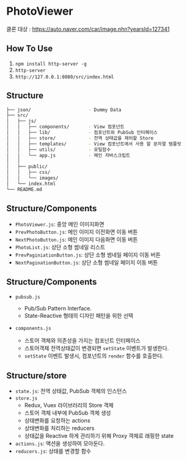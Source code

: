 # PhotoViewer
클론 대상 : https://auto.naver.com/car/image.nhn?yearsId=127341

## How To Use

1. `npm install http-server -g` 
2. `http-server`
3. `http://127.0.0.1:8080/src/index.html`


## Structure
```bash
├── json/                     - Dummy Data
├── src/
│   ├── js/
│   │   ├── components/       - View 컴포넌트
│   │   ├── lib/              - 컴포넌트와 PubSub 인터페이스
│   │   ├── store/            - 전역 상태값을 제어할 Store 
│   │   ├── templates/        - View 컴포넌트에서 사용 할 문자열 템플릿
│   │   ├── utils/            - 유틸함수
│   │   └── app.js            - 메인 자바스크립트
│   │ 
│   ├── public/               
│   │   ├── css/              
│   │   └── images/           
│   └── index.html
└── README.md
```


## Structure/Components

- `PhotoViewer.js`: 중앙 메인 이미지화면
- `PrevPhotoButton.js`: 메인 이미지 이전화면 이동 버튼
- `NextPhotoButton.js`: 메인 이미지 다음화면 이동 버튼
- `PhotoList.js`: 상단 소형 썸네일 리스트
- `PrevPaginiationButton.js`: 상단 소형 썸네일 페이지 이동 버튼
- `NextPaginationButton.js`: 상단 소형 썸네일 페이지 이동 버튼


## Structure/Components
- `pubsub.js`
  - Pub/Sub Pattern Interface. 
  - State-Reactive 형태의 디자인 패턴을 위한 선택

- `components.js`
  - 스토어 객체와 의존성을 가지는 컴포넌트 인터페이스
  - 스토어객체 전역상태값이 변경되면 `setState` 이벤트가 발생한다.
  - `setState` 이벤트 발생시, 컴포넌트의 `render` 함수를 호출한다.

## Structure/store
- `state.js`: 전역 상태값, PubSub 객체의 인스턴스
- `store.js`
  - Redux, Vuex 라이브러리의 Store 객체
  - 스토어 객체 내부에 PubSub 객체 생성
  - 상태변화를 요청하는 actions
  - 상태변화를 처리하는 reducers
  - 상태값을 Reactive 하게 관리하기 위해 Proxy 객체로 래핑한 state
- `actions.js`: 액션을 생성하여 모아둔다. 
- `reducers.js`: 상태를 변경할 함수




